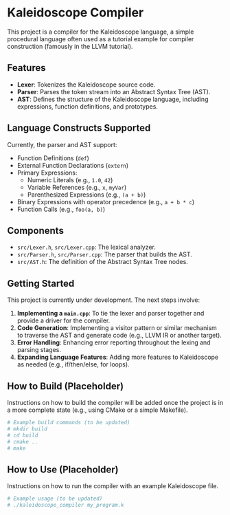 # Kaleidoscope Compiler

This project is a compiler for the Kaleidoscope language, a simple procedural language often used as a tutorial example for compiler construction (famously in the LLVM tutorial).

## Features

*   **Lexer**: Tokenizes the Kaleidoscope source code.
*   **Parser**: Parses the token stream into an Abstract Syntax Tree (AST).
*   **AST**: Defines the structure of the Kaleidoscope language, including expressions, function definitions, and prototypes.

## Language Constructs Supported

Currently, the parser and AST support:

*   Function Definitions (`def`)
*   External Function Declarations (`extern`)
*   Primary Expressions:
    *   Numeric Literals (e.g., `1.0`, `42`)
    *   Variable References (e.g., `x`, `myVar`)
    *   Parenthesized Expressions (e.g., `(a + b)`)
*   Binary Expressions with operator precedence (e.g., `a + b * c`)
*   Function Calls (e.g., `foo(a, b)`)

## Components

*   `src/Lexer.h`, `src/Lexer.cpp`: The lexical analyzer.
*   `src/Parser.h`, `src/Parser.cpp`: The parser that builds the AST.
*   `src/AST.h`: The definition of the Abstract Syntax Tree nodes.

## Getting Started

This project is currently under development. The next steps involve:

1.  **Implementing a `main.cpp`**: To tie the lexer and parser together and provide a driver for the compiler.
2.  **Code Generation**: Implementing a visitor pattern or similar mechanism to traverse the AST and generate code (e.g., LLVM IR or another target).
3.  **Error Handling**: Enhancing error reporting throughout the lexing and parsing stages.
4.  **Expanding Language Features**: Adding more features to Kaleidoscope as needed (e.g., if/then/else, for loops).

## How to Build (Placeholder)

Instructions on how to build the compiler will be added once the project is in a more complete state (e.g., using CMake or a simple Makefile).

```bash
# Example build commands (to be updated)
# mkdir build
# cd build
# cmake ..
# make
```

## How to Use (Placeholder)

Instructions on how to run the compiler with an example Kaleidoscope file.

```bash
# Example usage (to be updated)
# ./kaleidoscope_compiler my_program.k
```
